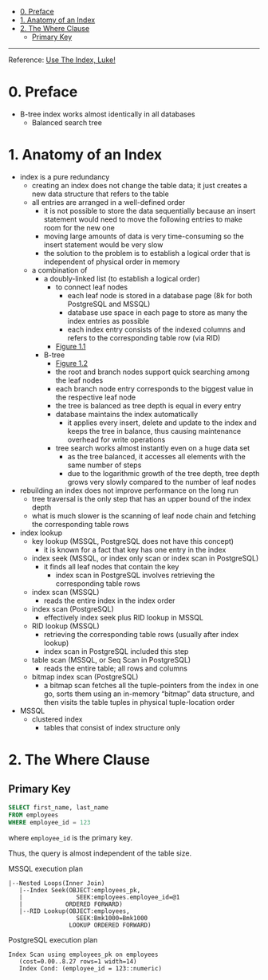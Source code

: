 - [0. Preface](#0-preface)
- [1. Anatomy of an Index](#1-anatomy-of-an-index)
- [2. The Where Clause](#2-the-where-clause)
  * [Primary Key](#primary-key)
___

Reference: [Use The Index, Luke!](https://use-the-index-luke.com/)

# 0. Preface

- B-tree index works almost identically in all databases
  * Balanced search tree

# 1. Anatomy of an Index

- index is a pure redundancy
  * creating an index does not change the table data; it just creates a new data
    structure that refers to the table
  * all entries are arranged in a well-defined order
    + it is not possible to store the data sequentially because an insert
      statement would need to move the following entries to make room for the
      new one
    + moving large amounts of data is very time-consuming so the insert
      statement would be very slow
    + the solution to the problem is to establish a logical order that is
      independent of physical order in memory
  * a combination of
    + a doubly-linked list (to establish a logical order)
      + to connect leaf nodes
        + each leaf node is stored in a database page (8k for both PostgreSQL
          and MSSQL)
        + database use space in each page to store as many the index entries as
          possible
        + each index entry consists of the indexed columns and refers to the
          corresponding table row (via RID)
      + [Figure 1.1](https://use-the-index-luke.com/sql/anatomy/the-leaf-nodes)
    + B-tree
      + [Figure 1.2](https://use-the-index-luke.com/sql/anatomy/the-tree)
      + the root and branch nodes support quick searching among the leaf nodes
      + each branch node entry corresponds to the biggest value in the
        respective leaf node
      + the tree is balanced as tree depth is equal in every entry
      + database maintains the index automatically
        + it applies every insert, delete and update to the index and keeps the
          tree in balance, thus causing maintenance overhead for write
          operations
      + tree search works almost instantly even on a huge data set
        + as the tree balanced, it accesses all elements with the same number of steps
        + due to the logarithmic growth of the tree depth, tree depth grows very
          slowly compared to the number of leaf nodes
- rebuilding an index does not improve performance on the long run
  * tree traversal is the only step that has an upper bound of the index depth
  * what is much slower is the scanning of leaf node chain and fetching the
    corresponding table rows
- index lookup
  * key lookup (MSSQL, PostgreSQL does not have this concept)
    + it is known for a fact that key has one entry in the index
  * index seek (MSSQL, or index only scan or index scan in PostgreSQL)
    + it finds all leaf nodes that contain the key
      + index scan in PostgreSQL involves retrieving the corresponding table rows
  * index scan (MSSQL)
    + reads the entire index in the index order
  * index scan (PostgreSQL)
    + effectively index seek plus RID lookup in MSSQL
  + RID lookup (MSSQL)
    + retrieving the corresponding table rows (usually after index lookup)
    + index scan in PostgreSQL included this step
  + table scan (MSSQL, or Seq Scan in PostgreSQL)
    + reads the entire table; all rows and columns
  + bitmap index scan (PostgreSQL)
    + a bitmap scan fetches all the tuple-pointers from the index in one go,
      sorts them using an in-memory “bitmap” data structure, and then visits the
      table tuples in physical tuple-location order
- MSSQL
  * clustered index
    + tables that consist of index structure only

# 2. The Where Clause

## Primary Key

```sql
SELECT first_name, last_name
FROM employees
WHERE employee_id = 123
```

where `employee_id` is the primary key.

Thus, the query is almost independent of the table size.

MSSQL execution plan

```
|--Nested Loops(Inner Join)
   |--Index Seek(OBJECT:employees_pk,
   |               SEEK:employees.employee_id=@1
   |            ORDERED FORWARD)
   |--RID Lookup(OBJECT:employees,
                   SEEK:Bmk1000=Bmk1000
                 LOOKUP ORDERED FORWARD)
```

PostgreSQL execution plan

```
Index Scan using employees_pk on employees
   (cost=0.00..8.27 rows=1 width=14)
   Index Cond: (employee_id = 123::numeric)
```

